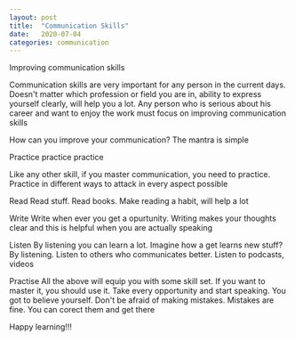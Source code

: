 ```yaml
---
layout: post
title:  "Communication Skills"
date:   2020-07-04
categories: communication
---
```

Improving communication skills

Communication skills are very important for any person in the current days. Doesn't matter which profession or field you are in, ability to express yourself clearly, will help you a lot. Any person who is serious about his career and want to enjoy the work must focus on improving communication skills

How can you improve your communication? The mantra is simple

Practice practice practice

Like any other skill, if you master communication, you need to practice. Practice in different ways to attack in every aspect possible

Read
Read stuff. Read books. Make reading a habit, will help a lot

Write
Write when ever you get a opurtunity. Writing makes your thoughts clear and this is helpful when you are actually speaking

Listen
By listening you can learn a lot. Imagine how a get learns new stuff? By listening. Listen to others who communicates better. Listen to podcasts, videos

Practise
All the above will equip you with some skill set. If you want to master it, you should use it. Take every opportunity and start speaking. You got to believe yourself. Don't be afraid of making mistakes. Mistakes are fine. You can corect them and get there

Happy learning!!!